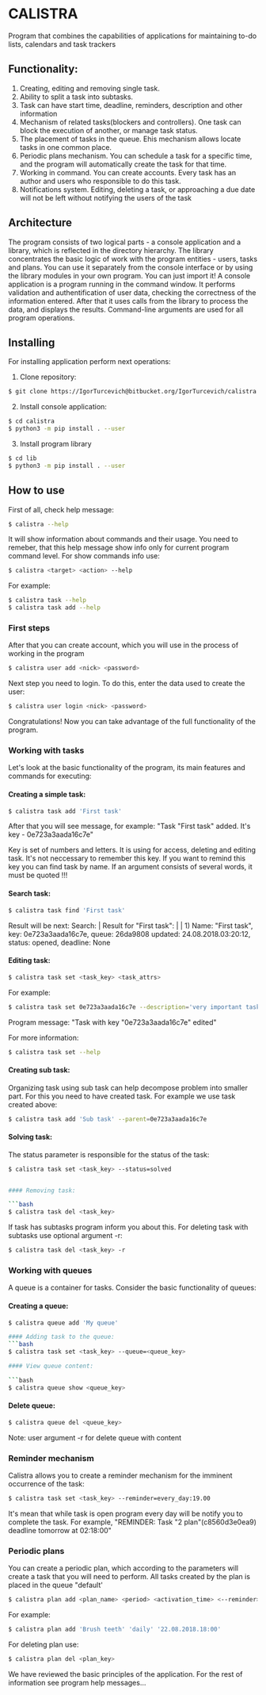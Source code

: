 # CALISTRA
Program that combines the capabilities of applications for maintaining to-do lists, calendars and task trackers

## Functionality:

1. Creating, editing and removing single task.
2. Ability to split a task into subtasks.
3. Task can have start time, deadline, reminders, description and other information
4. Mechanism of related tasks(blockers and controllers). One task can block the execution of another, or manage task status.
5. The placement of tasks in the queue. Еhis mechanism allows locate tasks in one common place.
6. Periodic plans mechanism. You can schedule a task for a specific time, and the program will automatically create the task for that time.
7. Working in command. You can create accounts. Every task has an author and users who responsible to do this task.
8. Notifications system. Editing, deleting a task, or approaching a due date will not be left without notifying the users of the task


## Architecture
The program consists of two logical parts - a console application and a library, which is reflected in the directory hierarchy.
The library concentrates the basic logic of work with the program entities - users, tasks and plans. You can use it separately from the console interface or by using the library modules in your own program. You can just import it!
A console application is a program running in the command window. It performs validation and authentification of user data, checking the correctness of the information entered. After that it uses calls from the library to process the data, and displays the results. Сommand-line arguments are used for all program operations.


## Installing
For installing application perform next operations:

1. Clone repository:
```bash
$ git clone https://IgorTurcevich@bitbucket.org/IgorTurcevich/calistra.git
```

2. Install console application:
```bash
$ cd calistra
$ python3 -m pip install . --user
```

3. Install program library
```bash
$ cd lib
$ python3 -m pip install . --user
``` 

## How to use
First of all, check help message:
```bash
$ calistra --help
```

It will show information about commands and their usage. You need to remeber, that this help message show info only for current program command level. For show commands info use:
```bash
$ calistra <target> <action> --help
```

For example:
```bash
$ calistra task --help
$ calistra task add --help
```

### First steps

After that you can create account, which you will use in the process of working in the program

```bash
$ calistra user add <nick> <password>
```

Next step you need to login. To do this, enter the data used to create the user:

```bash
$ calistra user login <nick> <password>
```

Congratulations! Now you can take advantage of the full functionality of the program.

### Working with tasks
Let's look at the basic functionality of the program, its main features and commands for executing:

#### Creating a simple task:
```bash
$ calistra task add 'First task'
```

After that you will see message, for example:
"Task "First task" added. It's key - 0e723a3aada16c7e"

Key is set of numbers and letters. It is using for access, deleting and editing task. It's not neccessary to remember this key. If you want to remind this key you can find task by name.
If an argument consists of several words, it must be quoted !!!

#### Search task:
```bash
$ calistra task find 'First task'
```

Result will be next:
Search:
|	Result for "First task":
|	|	1) Name: "First task", key: 0e723a3aada16c7e, queue: 26da9808 updated: 24.08.2018.03:20:12, status: opened, deadline: None

#### Editing task:
```bash
$ calistra task set <task_key> <task_attrs>
```

For example:

```bash
$ calistra task set 0e723a3aada16c7e --description='very important task' --start=22.08.2018.9:00
```

Program message:
"Task with key "0e723a3aada16c7e" edited"

For more information:
```bash
$ calistra task set --help
```

#### Creating sub task:
Organizing task using sub task can help decompose problem into smaller part. 
For this you need to have created task. For example we use task created above:
```bash
$ calistra task add 'Sub task' --parent=0e723a3aada16c7e
```

#### Solving task:
The status parameter is responsible for the status of the task:
```bash
$ calistra task set <task_key> --status=solved


#### Removing task:

```bash
$ calistra task del <task_key>
```

If task has subtasks program inform you about this. For deleting task with subtasks use optional argument -r:

```bash
$ calistra task del <task_key> -r
```


### Working with queues
А queue is a container for tasks. Сonsider the basic functionality of queues:

#### Creating a queue:
```bash
$ calistra queue add 'My queue'

#### Adding task to the queue:
```bash
$ calistra task set <task_key> --queue=<queue_key>

#### View queue content:

```bash
$ calistra queue show <queue_key>
```

#### Delete queue:
```bash
$ calistra queue del <queue_key>
```
Note: user argument -r for delete queue with content


### Reminder mechanism
Calistra allows you to create a reminder mechanism for the imminent occurrence of the task:

```bash
$ calistra task set <task_key> --reminder=every_day:19.00
```
It's mean that while task is open program every day will be notify you to complete the task. 
For example, "REMINDER: Task "2 plan"(c8560d3e0ea9) deadline tomorrow at 02:18:00"

### Periodic plans
You can create a periodic plan, which according to the parameters will create a task that you will need to perform. All tasks created by the plan is placed in the queue "default'

```bash
$ calistra plan add <plan_name> <period> <activation_time> <--reminder>
```

For example:

```bash
$ calistra plan add 'Brush teeth' 'daily' '22.08.2018.18:00'
```

For deleting plan use:

```bash
$ calistra plan del <plan_key>
```


We have reviewed the basic principles of the application. For the rest of information see program help messages...

